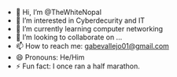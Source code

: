 - 👋 Hi, I’m @TheWhiteNopal 
- 👀 I’m interested in Cyberdecurity and IT
- 🌱 I’m currently learning computer networking
- 💞️ I’m looking to collaborate on ...
- 📫 How to reach me: gabevallejo01@gmail.com
- 😄 Pronouns: He/Him
- ⚡ Fun fact: I once ran a half marathon. 

<!---
TheWhiteNopal/TheWhiteNopal is a ✨ special ✨ repository because its `README.md` (this file) appears on your GitHub profile.
You can click the Preview link to take a look at your changes.
--->
